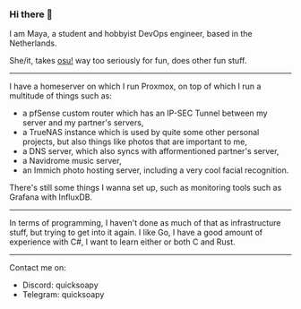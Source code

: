 ### Hi there 👋

I am Maya, a student and hobbyist DevOps engineer, based in the Netherlands.

She/it, takes [osu!](https://osu.ppy.sh/users/15725070) way too seriously for fun, does other fun stuff.

---
I have a homeserver on which I run Proxmox, on top of which I run a multitude of things such as:
- a pfSense custom router which has an IP-SEC Tunnel between my server and my partner's servers,
- a TrueNAS instance which is used by quite some other personal projects, but also things like photos that are important to me,
- a DNS server, which also syncs with afformentioned partner's server,
- a Navidrome music server,
- an Immich photo hosting server, including a very cool facial recognition.

There's still some things I wanna set up, such as monitoring tools such as Grafana with InfluxDB.

---

In terms of programming, I haven't done as much of that as infrastructure stuff, but trying to get into it again.
I like Go, I have a good amount of experience with C#, I want to learn either or both C and Rust.

---

Contact me on:
- Discord: quicksoapy
- Telegram: quicksoapy


